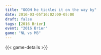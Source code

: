 ```yaml
---
title: "OOOH he tickles it on the way by"
date: 2016-03-05T16:02:00-05:00
draft: false
tags: [2016 Brier]
event: "2016 Brier"
game: "NL vs MB"
---
```

{{< game-details >}}
<!--more--> 